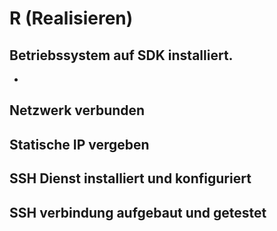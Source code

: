 # R (Realisieren)
## Betriebssystem auf SDK installiert.
 - 
## Netzwerk verbunden

## Statische IP vergeben
## SSH Dienst installiert und konfiguriert
## SSH verbindung aufgebaut und getestet 
